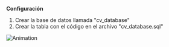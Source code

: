 **Configuración**

1. Crear la base de datos llamada "cv_database"
2. Crear la tabla con el código en el archivo "cv_database.sql"

![Animation](https://github.com/user-attachments/assets/8f164913-6597-460b-9908-8200e3f19250)
